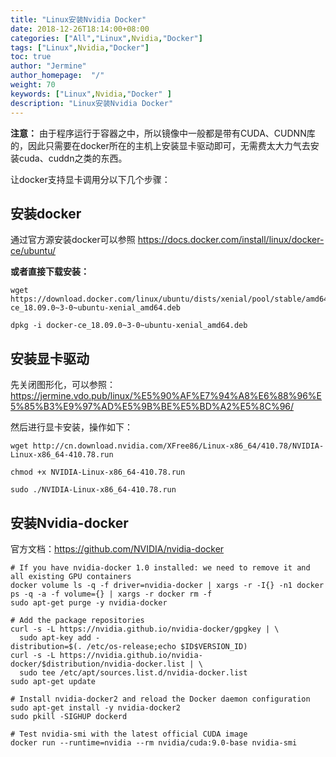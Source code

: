 ```yaml
---
title: "Linux安装Nvidia Docker"
date: 2018-12-26T18:14:00+08:00
categories: ["All","Linux",Nvidia,"Docker"]
tags: ["Linux",Nvidia,"Docker"]
toc: true
author: "Jermine"
author_homepage:  "/"
weight: 70
keywords: ["Linux",Nvidia,"Docker" ]
description: "Linux安装Nvidia Docker"
---
```


**注意：** 由于程序运行于容器之中，所以镜像中一般都是带有CUDA、CUDNN库的，因此只需要在docker所在的主机上安装显卡驱动即可，无需费太大力气去安装cuda、cuddn之类的东西。

让docker支持显卡调用分以下几个步骤：

## 安装docker 

通过官方源安装docker可以参照 https://docs.docker.com/install/linux/docker-ce/ubuntu/

**或者直接下载安装：**

```
wget https://download.docker.com/linux/ubuntu/dists/xenial/pool/stable/amd64/docker-ce_18.09.0~3-0~ubuntu-xenial_amd64.deb

dpkg -i docker-ce_18.09.0~3-0~ubuntu-xenial_amd64.deb

```

## 安装显卡驱动

先关闭图形化，可以参照： https://jermine.vdo.pub/linux/%E5%90%AF%E7%94%A8%E6%88%96%E5%85%B3%E9%97%AD%E5%9B%BE%E5%BD%A2%E5%8C%96/

然后进行显卡安装，操作如下：

```
wget http://cn.download.nvidia.com/XFree86/Linux-x86_64/410.78/NVIDIA-Linux-x86_64-410.78.run

chmod +x NVIDIA-Linux-x86_64-410.78.run

sudo ./NVIDIA-Linux-x86_64-410.78.run

```

## 安装Nvidia-docker

官方文档：https://github.com/NVIDIA/nvidia-docker


```
# If you have nvidia-docker 1.0 installed: we need to remove it and all existing GPU containers
docker volume ls -q -f driver=nvidia-docker | xargs -r -I{} -n1 docker ps -q -a -f volume={} | xargs -r docker rm -f
sudo apt-get purge -y nvidia-docker

# Add the package repositories
curl -s -L https://nvidia.github.io/nvidia-docker/gpgkey | \
  sudo apt-key add -
distribution=$(. /etc/os-release;echo $ID$VERSION_ID)
curl -s -L https://nvidia.github.io/nvidia-docker/$distribution/nvidia-docker.list | \
  sudo tee /etc/apt/sources.list.d/nvidia-docker.list
sudo apt-get update

# Install nvidia-docker2 and reload the Docker daemon configuration
sudo apt-get install -y nvidia-docker2
sudo pkill -SIGHUP dockerd

# Test nvidia-smi with the latest official CUDA image
docker run --runtime=nvidia --rm nvidia/cuda:9.0-base nvidia-smi
```

